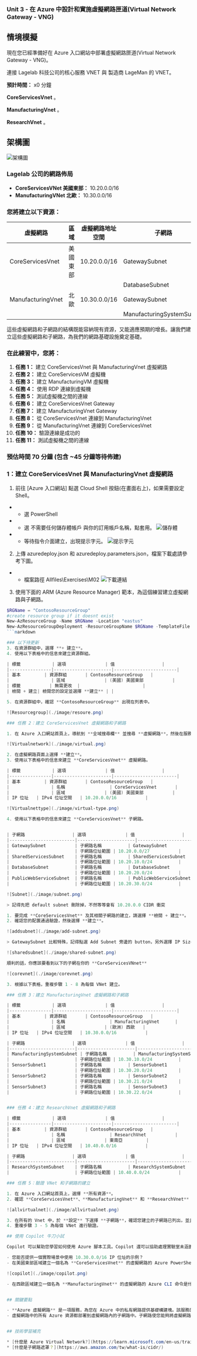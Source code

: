 ### Unit 3 - 在 Azure 中設計和實施虛擬網路匣道(Virtual Network Gateway - VNG)

## 情境模擬

現在您已經準備好在 Azure 入口網站中部署虛擬網路匣道(Virtual Network Gateway - VNG)。

連接 Lagelab 科技公司的核心服務 VNET 與 製造商 LageMan 的 VNET。

**預計時間：** x0 分鐘


**CoreServicesVnet** 。

**ManufacturingVnet** 。

**ResearchVnet** 。

## 架構圖

![架構圖](./image/m2u3/Create-and-configure-a-virtual-network-gateway.png)


### Lagelab 公司的網路佈局

- **CoreServicesVNet 美國東部：** 10.20.0.0/16
- **ManufacturingVNet 北歐：** 10.30.0.0/16

### 您將建立以下資源：

| 虛擬網路       | 區域         | 虛擬網路地址空間 | 子網路                  | 子網路地址範圍 |
|----------------|----------------|-------------------------------|-------------------------|----------------------|
| CoreServicesVnet      | 美國東部        | 10.20.0.0/16                  | GatewaySubnet           | 10.20.0.0/27         |
|                       |                |                               | DatabaseSubnet          | 10.20.20.0/24        |
| ManufacturingVnet     | 北歐    | 10.30.0.0/16                  | GatewaySubnet | 10.30.0.0/27        |
|                       |                |                               | ManufacturingSystemSubnet   | 10.30.10.0/24   |

這些虛擬網路和子網路的結構既能容納現有資源，又能適應預期的增長。讓我們建立這些虛擬網路和子網路，為我們的網路基礎設施奠定基礎。

### 在此練習中，您將：

1. **任務 1：** 建立 CoreServicesVnet 與 ManufacturingVnet 虛擬網路
2. **任務 2：** 建立 CoreServicesVM 虛擬機
3. **任務 3：** 建立 ManufacturingVM 虛擬機
4. **任務 4：** 使用 RDP 連線到虛擬機
5. **任務 5：** 測試虛擬機之間的連線
6. **任務 6：** 建立 CoreServicesVnet Gateway
7. **任務 7：** 建立 ManufacturingVnet Gateway
8. **任務 8：** 從 CoreServicesVnet 連線到 ManufacturingVnet
9. **任務 9：** 從 ManufacturingVnet 連線到 CoreServicesVnet
10. **任務 10：** 驗證連線是成功的
11. **任務 11：** 測試虛擬機之間的連線

### 預估時間 70 分鐘 (包含 ~45 分鐘等待佈建)

### 1：建立 CoreServicesVnet 與 ManufacturingVnet 虛擬網路

1. 前往 [Azure 入口網站] 點選 Cloud Shell 按鈕(在畫面右上)，如果需要設定 Shell。
- * 選 PowerShell
- * 選 不需要任何儲存體帳戶 與你的訂用帳戶名稱，點套用。
![儲存體](./image/m2u3/no-storage-account-required.png)
- * 等待指令介面建立，出現提示字元。
![提示字元](./image/m2u3/wait-for-prompt.png)

2. 上傳 azuredeploy.json 和 azuredeploy.parameters.json，檔案下載處請參考下圖。
- * 檔案路徑 Allfiles\Exercises\M02
![下載連結](./image/m2u3/where-download-json-file.png)

3. 使用下面的 ARM (Azure Resource Manager) 範本，為這個練習建立虛擬網路與子網路。
```powershell
$RGName = "ContosoResourceGroup"
#create resource group if it doesnt exist
New-AzResourceGroup -Name $RGName -Location "eastus"
New-AzResourceGroupDeployment -ResourceGroupName $RGName -TemplateFile azuredeploy.json -TemplateParameterFile azuredeploy.parameters.json
```markdown

### 以下待更新
3. 在資源群組中，選擇 **+ 建立**。
4. 使用以下表格中的信息來建立資源群組。

| 標籤            | 選項               | 值                  |
|----------------|----------------------|------------------------|
| 基本         | 資源群組       | ContosoResourceGroup   |
|                | 區域               | (美國) 美國東部           |
| 標籤           | 無需更改  |                        |
| 檢閱 + 建立| 檢閱您的設定並選擇 **建立** | |

5. 在資源群組中，確認 **ContosoResourceGroup** 出現在列表中。

![Resourcegroup](./image/resoure.png)

### 任務 2：建立 CoreServicesVnet 虛擬網路和子網路

1. 在 Azure 入口網站首頁上，導航到 **全域搜尋欄** 並搜尋 **虛擬網路**，然後在服務下選擇 **虛擬網路**。

![Virtualnetwork](./image/virtual.png)

2. 在虛擬網路頁面上選擇 **建立**。
3. 使用以下表格中的信息來建立 **CoreServicesVnet** 虛擬網路。

| 標籤            | 選項               | 值                  |
|----------------|----------------------|------------------------|
| 基本         | 資源群組       | ContosoResourceGroup   |
|                | 名稱                 | CoreServicesVnet       |
|                | 區域               | (美國) 美國東部           |
| IP 位址   | IPv4 位址空間   | 10.20.0.0/16           |

![Virtualnettype](./image/virtual-type.png)

4. 使用以下表格中的信息來建立 **CoreServicesVnet** 子網路。


| 子網路                  | 選項               | 值                  |
|-------------------------|----------------------|------------------------|
| GatewaySubnet           | 子網路名稱          | GatewaySubnet          |
|                         | 子網路位址範圍 | 10.20.0.0/27           |
| SharedServicesSubnet    | 子網路名稱          | SharedServicesSubnet   |
|                         | 子網路位址範圍 | 10.20.10.0/24          |
| DatabaseSubnet          | 子網路名稱          | DatabaseSubnet         |
|                         | 子網路位址範圍 | 10.20.20.0/24          |
| PublicWebServiceSubnet  | 子網路名稱          | PublicWebServiceSubnet |
|                         | 子網路位址範圍 | 10.20.30.0/24          |

![Subnet](./image/subnet.png)

> 記得先把 default subnet 刪除掉，不然等等會有 10.20.0.0 CIDR 衝突

1. 要完成 **CoreServicesVnet** 及其相關子網路的建立，請選擇 **檢閱 + 建立**。
2. 確認您的配置通過驗證，然後選擇 **建立**。

![addsubnet](./image/add-subnet.png)

> GatewaySubnet 比較特殊，記得點選 Add Subnet 旁邊的 button，另外選擇 IP Size 是在後面選擇，而非輸入

![sharedsubnet](./image/shared-subnet.png)

順利的話，你應該要看到以下的子網在你的 **CoreServicesVNnet**

![corevnet](./image/corevnet.png)

3. 根據以下表格，重複步驟 1 - 8 為每個 VNet 建立。

### 任務 3：建立 ManufacturingVnet 虛擬網路和子網路

| 標籤            | 選項               | 值                  |
|----------------|----------------------|------------------------|
| 基本         | 資源群組       | ContosoResourceGroup   |
|                | 名稱                 | ManufacturingVnet      |
|                | 區域               | (歐洲) 西歐   |
| IP 位址   | IPv4 位址空間   | 10.30.0.0/16           |

| 子網路                  | 選項               | 值                  |
|-------------------------|----------------------|------------------------|
| ManufacturingSystemSubnet | 子網路名稱          | ManufacturingSystemSubnet |
|                         | 子網路位址範圍 | 10.30.10.0/24          |
| SensorSubnet1           | 子網路名稱          | SensorSubnet1          |
|                         | 子網路位址範圍 | 10.30.20.0/24          |
| SensorSubnet2           | 子網路名稱          | SensorSubnet2          |
|                         | 子網路位址範圍 | 10.30.21.0/24          |
| SensorSubnet3           | 子網路名稱          | SensorSubnet3          |
|                         | 子網路位址範圍 | 10.30.22.0/24          |


### 任務 4：建立 ResearchVnet 虛擬網路和子網路

| 標籤            | 選項               | 值                  |
|----------------|----------------------|------------------------|
| 基本         | 資源群組       | ContosoResourceGroup   |
|                | 名稱                 | ResearchVnet           |
|                | 區域               | 東南亞         |
| IP 位址   | IPv4 位址空間   | 10.40.0.0/16           |

| 子網路                  | 選項               | 值                  |
|-------------------------|----------------------|------------------------|
| ResearchSystemSubnet    | 子網路名稱          | ResearchSystemSubnet   |
|                         | 子網路位址範圍 | 10.40.0.0/24           |

### 任務 5：驗證 VNet 和子網路的建立

1. 在 Azure 入口網站首頁上，選擇 **所有資源**。
2. 確認 **CoreServicesVnet**、**ManufacturingVnet** 和 **ResearchVnet** 已列出。

![allvirtualnet](./image/allvirtualnet.png)

3. 在所有的 Vnet 中，於 **設定** 下選擇 **子網路**，確認您建立的子網路已列出，並且 IP 位址範圍正確。
4. 重複步驟 3 - 5 為每個 VNet 進行驗證。

## 使用 Copilot 牛刀小試

Copilot 可以幫助您學習如何使用 Azure 腳本工具。Copilot 還可以協助處理實驗室未涵蓋的領域或您需要更多信息的地方。打開 Edge 瀏覽器並選擇 **Copilot**（右上角）或導航到 [copilot.microsoft.com](https://copilot.microsoft.com)。花幾分鐘嘗試以下提示：

- 您能否提供一個實際場景中使用 10.30.0.0/16 IP 位址的示例？
- 在美國東部區域建立一個名為 **CoreServicesVnet** 的虛擬網路的 Azure PowerShell 命令是什麼？該虛擬網路應使用 10.20.0.0/16 IP 位址空間，可以嘗試一下 Copilot 回的 Powershell command 能不能用

![copilot](./image/copilot.png)

- 在西歐區域建立一個名為 **ManufacturingVnet** 的虛擬網路的 Azure CLI 命令是什麼？該虛擬網路應使用 10.30.0.0/16 IP 位址空間。


## 關鍵要點

- **Azure 虛擬網路** 是一項服務，為您在 Azure 中的私有網路提供基礎構建塊。該服務的實例（虛擬網路）使許多類型的 Azure 資源能夠安全地相互通信、與互聯網通信以及與本地網路通信。確保不重疊的位址空間。確保您的虛擬網路位址空間（CIDR 塊）不與您組織的其他網路範圍重疊。
- 虛擬網路中的所有 Azure 資源都部署到虛擬網路內的子網路中。子網路使您能夠將虛擬網路分割成一個或多個子網路，並為每個子網路分配虛擬網路位址空間的一部分。您的子網路不應覆蓋虛擬網路的整個位址空間。提前計劃並為未來保留一些位址空間。


## 技術學習補充

* [什麼是 Azure Virtual Network?](https://learn.microsoft.com/en-us/training/modules/introduction-to-azure-virtual-networks/2-explore-azure-virtual-networks)
* [什麼是子網路遮罩？](https://aws.amazon.com/tw/what-is/cidr/)